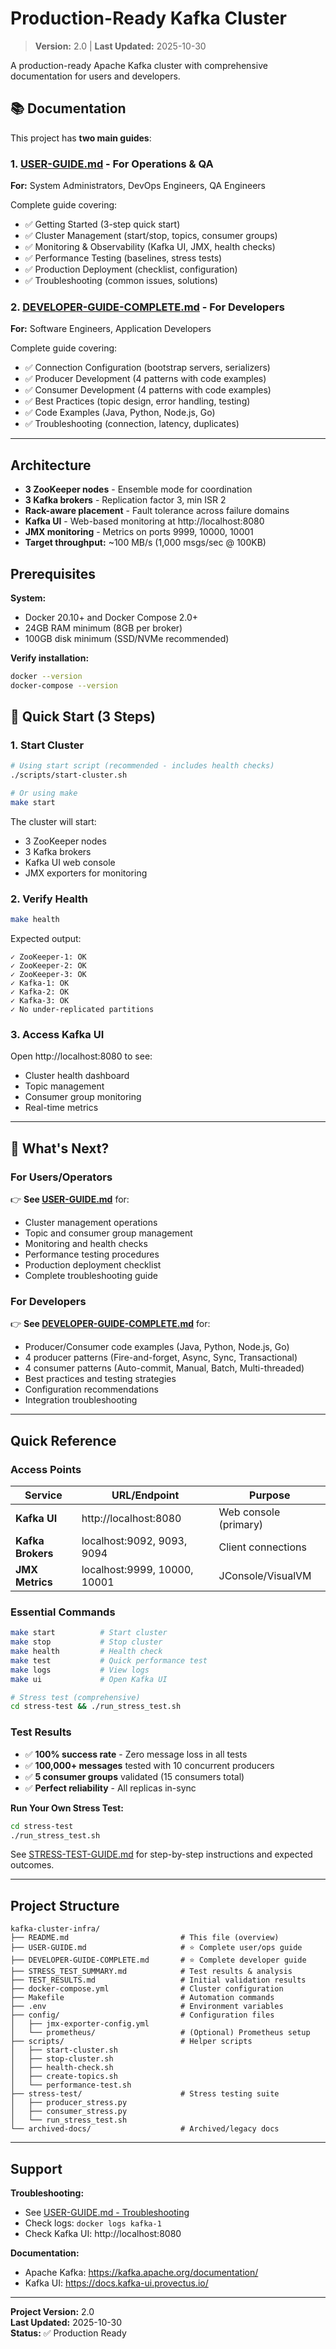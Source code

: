 # Production-Ready Kafka Cluster

> **Version:** 2.0 | **Last Updated:** 2025-10-30

A production-ready Apache Kafka cluster with comprehensive documentation for users and developers.

## 📚 Documentation

This project has **two main guides**:

### 1. [USER-GUIDE.md](USER-GUIDE.md) - For Operations & QA
**For:** System Administrators, DevOps Engineers, QA Engineers

Complete guide covering:
- ✅ Getting Started (3-step quick start)
- ✅ Cluster Management (start/stop, topics, consumer groups)
- ✅ Monitoring & Observability (Kafka UI, JMX, health checks)
- ✅ Performance Testing (baselines, stress tests)
- ✅ Production Deployment (checklist, configuration)
- ✅ Troubleshooting (common issues, solutions)

### 2. [DEVELOPER-GUIDE-COMPLETE.md](DEVELOPER-GUIDE-COMPLETE.md) - For Developers
**For:** Software Engineers, Application Developers

Complete guide covering:
- ✅ Connection Configuration (bootstrap servers, serializers)
- ✅ Producer Development (4 patterns with code examples)
- ✅ Consumer Development (4 patterns with code examples)
- ✅ Best Practices (topic design, error handling, testing)
- ✅ Code Examples (Java, Python, Node.js, Go)
- ✅ Troubleshooting (connection, latency, duplicates)

---

## Architecture

- **3 ZooKeeper nodes** - Ensemble mode for coordination
- **3 Kafka brokers** - Replication factor 3, min ISR 2
- **Rack-aware placement** - Fault tolerance across failure domains
- **Kafka UI** - Web-based monitoring at http://localhost:8080
- **JMX monitoring** - Metrics on ports 9999, 10000, 10001
- **Target throughput:** ~100 MB/s (1,000 msgs/sec @ 100KB)

## Prerequisites

**System:**
- Docker 20.10+ and Docker Compose 2.0+
- 24GB RAM minimum (8GB per broker)
- 100GB disk minimum (SSD/NVMe recommended)

**Verify installation:**
```bash
docker --version
docker-compose --version
```

## 🚀 Quick Start (3 Steps)

### 1. Start Cluster

```bash
# Using start script (recommended - includes health checks)
./scripts/start-cluster.sh

# Or using make
make start
```

The cluster will start:
- 3 ZooKeeper nodes
- 3 Kafka brokers
- Kafka UI web console
- JMX exporters for monitoring

### 2. Verify Health

```bash
make health
```

Expected output:
```
✓ ZooKeeper-1: OK
✓ ZooKeeper-2: OK
✓ ZooKeeper-3: OK
✓ Kafka-1: OK
✓ Kafka-2: OK
✓ Kafka-3: OK
✓ No under-replicated partitions
```

### 3. Access Kafka UI

Open http://localhost:8080 to see:
- Cluster health dashboard
- Topic management
- Consumer group monitoring
- Real-time metrics

---

## 📖 What's Next?

### For Users/Operators
👉 **See [USER-GUIDE.md](USER-GUIDE.md)** for:
- Cluster management operations
- Topic and consumer group management
- Monitoring and health checks
- Performance testing procedures
- Production deployment checklist
- Complete troubleshooting guide

### For Developers
👉 **See [DEVELOPER-GUIDE-COMPLETE.md](DEVELOPER-GUIDE-COMPLETE.md)** for:
- Producer/Consumer code examples (Java, Python, Node.js, Go)
- 4 producer patterns (Fire-and-forget, Async, Sync, Transactional)
- 4 consumer patterns (Auto-commit, Manual, Batch, Multi-threaded)
- Best practices and testing strategies
- Configuration recommendations
- Integration troubleshooting

---

## Quick Reference

### Access Points
| Service | URL/Endpoint | Purpose |
|---------|--------------|---------|
| **Kafka UI** | http://localhost:8080 | Web console (primary) |
| **Kafka Brokers** | localhost:9092, 9093, 9094 | Client connections |
| **JMX Metrics** | localhost:9999, 10000, 10001 | JConsole/VisualVM |

### Essential Commands
```bash
make start          # Start cluster
make stop           # Stop cluster
make health         # Health check
make test           # Quick performance test
make logs           # View logs
make ui             # Open Kafka UI

# Stress test (comprehensive)
cd stress-test && ./run_stress_test.sh
```

### Test Results
- ✅ **100% success rate** - Zero message loss in all tests
- ✅ **100,000+ messages** tested with 10 concurrent producers
- ✅ **5 consumer groups** validated (15 consumers total)
- ✅ **Perfect reliability** - All replicas in-sync

**Run Your Own Stress Test:**
```bash
cd stress-test
./run_stress_test.sh
```

See [STRESS-TEST-GUIDE.md](STRESS-TEST-GUIDE.md) for step-by-step instructions and expected outcomes.

---

## Project Structure

```
kafka-cluster-infra/
├── README.md                         # This file (overview)
├── USER-GUIDE.md                     # ⭐ Complete user/ops guide
├── DEVELOPER-GUIDE-COMPLETE.md       # ⭐ Complete developer guide
├── STRESS_TEST_SUMMARY.md            # Test results & analysis
├── TEST_RESULTS.md                   # Initial validation results
├── docker-compose.yml                # Cluster configuration
├── Makefile                          # Automation commands
├── .env                              # Environment variables
├── config/                           # Configuration files
│   ├── jmx-exporter-config.yml
│   └── prometheus/                   # (Optional) Prometheus setup
├── scripts/                          # Helper scripts
│   ├── start-cluster.sh
│   ├── stop-cluster.sh
│   ├── health-check.sh
│   ├── create-topics.sh
│   └── performance-test.sh
├── stress-test/                      # Stress testing suite
│   ├── producer_stress.py
│   ├── consumer_stress.py
│   └── run_stress_test.sh
└── archived-docs/                    # Archived/legacy docs
```

---

## Support

**Troubleshooting:**
- See [USER-GUIDE.md - Troubleshooting](USER-GUIDE.md#troubleshooting)
- Check logs: `docker logs kafka-1`
- Check Kafka UI: http://localhost:8080

**Documentation:**
- Apache Kafka: https://kafka.apache.org/documentation/
- Kafka UI: https://docs.kafka-ui.provectus.io/

---

**Project Version:** 2.0  
**Last Updated:** 2025-10-30  
**Status:** ✅ Production Ready
